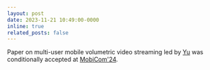 ```yaml
---
layout: post
date: 2023-11-21 10:49:00-0000
inline: true
related_posts: false
---
```


Paper on multi-user mobile volumetric video streaming led by [Yu]() was conditionally accepted at [MobiCom'24](https://www.sigmobile.org/mobicom/2024/).
